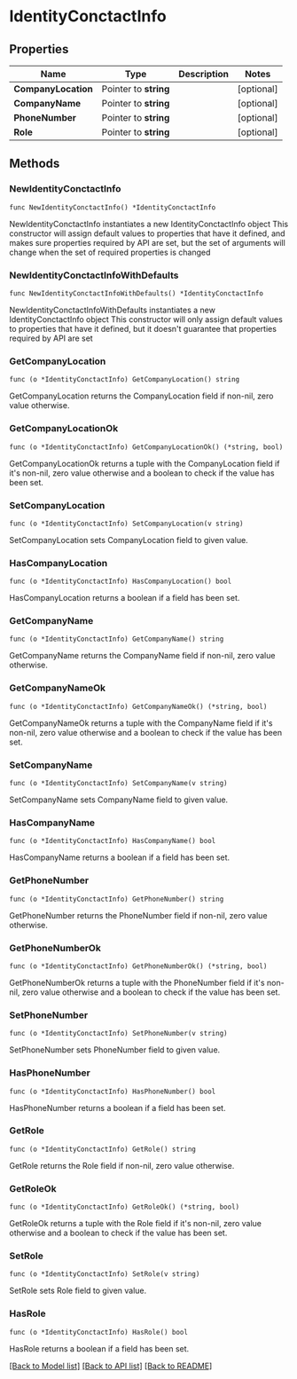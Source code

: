 # IdentityConctactInfo

## Properties

Name | Type | Description | Notes
------------ | ------------- | ------------- | -------------
**CompanyLocation** | Pointer to **string** |  | [optional] 
**CompanyName** | Pointer to **string** |  | [optional] 
**PhoneNumber** | Pointer to **string** |  | [optional] 
**Role** | Pointer to **string** |  | [optional] 

## Methods

### NewIdentityConctactInfo

`func NewIdentityConctactInfo() *IdentityConctactInfo`

NewIdentityConctactInfo instantiates a new IdentityConctactInfo object
This constructor will assign default values to properties that have it defined,
and makes sure properties required by API are set, but the set of arguments
will change when the set of required properties is changed

### NewIdentityConctactInfoWithDefaults

`func NewIdentityConctactInfoWithDefaults() *IdentityConctactInfo`

NewIdentityConctactInfoWithDefaults instantiates a new IdentityConctactInfo object
This constructor will only assign default values to properties that have it defined,
but it doesn't guarantee that properties required by API are set

### GetCompanyLocation

`func (o *IdentityConctactInfo) GetCompanyLocation() string`

GetCompanyLocation returns the CompanyLocation field if non-nil, zero value otherwise.

### GetCompanyLocationOk

`func (o *IdentityConctactInfo) GetCompanyLocationOk() (*string, bool)`

GetCompanyLocationOk returns a tuple with the CompanyLocation field if it's non-nil, zero value otherwise
and a boolean to check if the value has been set.

### SetCompanyLocation

`func (o *IdentityConctactInfo) SetCompanyLocation(v string)`

SetCompanyLocation sets CompanyLocation field to given value.

### HasCompanyLocation

`func (o *IdentityConctactInfo) HasCompanyLocation() bool`

HasCompanyLocation returns a boolean if a field has been set.

### GetCompanyName

`func (o *IdentityConctactInfo) GetCompanyName() string`

GetCompanyName returns the CompanyName field if non-nil, zero value otherwise.

### GetCompanyNameOk

`func (o *IdentityConctactInfo) GetCompanyNameOk() (*string, bool)`

GetCompanyNameOk returns a tuple with the CompanyName field if it's non-nil, zero value otherwise
and a boolean to check if the value has been set.

### SetCompanyName

`func (o *IdentityConctactInfo) SetCompanyName(v string)`

SetCompanyName sets CompanyName field to given value.

### HasCompanyName

`func (o *IdentityConctactInfo) HasCompanyName() bool`

HasCompanyName returns a boolean if a field has been set.

### GetPhoneNumber

`func (o *IdentityConctactInfo) GetPhoneNumber() string`

GetPhoneNumber returns the PhoneNumber field if non-nil, zero value otherwise.

### GetPhoneNumberOk

`func (o *IdentityConctactInfo) GetPhoneNumberOk() (*string, bool)`

GetPhoneNumberOk returns a tuple with the PhoneNumber field if it's non-nil, zero value otherwise
and a boolean to check if the value has been set.

### SetPhoneNumber

`func (o *IdentityConctactInfo) SetPhoneNumber(v string)`

SetPhoneNumber sets PhoneNumber field to given value.

### HasPhoneNumber

`func (o *IdentityConctactInfo) HasPhoneNumber() bool`

HasPhoneNumber returns a boolean if a field has been set.

### GetRole

`func (o *IdentityConctactInfo) GetRole() string`

GetRole returns the Role field if non-nil, zero value otherwise.

### GetRoleOk

`func (o *IdentityConctactInfo) GetRoleOk() (*string, bool)`

GetRoleOk returns a tuple with the Role field if it's non-nil, zero value otherwise
and a boolean to check if the value has been set.

### SetRole

`func (o *IdentityConctactInfo) SetRole(v string)`

SetRole sets Role field to given value.

### HasRole

`func (o *IdentityConctactInfo) HasRole() bool`

HasRole returns a boolean if a field has been set.


[[Back to Model list]](../README.md#documentation-for-models) [[Back to API list]](../README.md#documentation-for-api-endpoints) [[Back to README]](../README.md)


